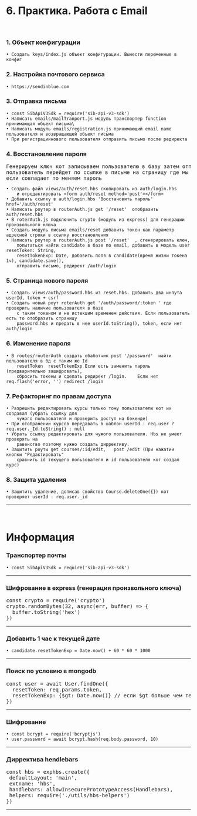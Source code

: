 # 6. Практика. Работа с Email
&emsp;  
### 1. Объект конфигурации
	• Cоздать keys/index.js объект конфигурации. Вынести переменные в конфиг

### 2. Настройка почтового сервиса
	• https://sendinblue.com
	
### 3. Отправка письма
	• const SibApiV3Sdk = require('sib-api-v3-sdk')
	• Написать emails/mailTranport.js модуль транспортер function принимающая объект письма\
	• Написать модуль emails/registration.js принимающий email name пользователя и возвращающей объект письма
	• При регистрациинового пользователя отправить письмо после редиректа

### 4. Восстановление пароля
<pre>
Генерируем ключ кот записываем пользователю в базу затем отправляем в письме пользователю этот ключ, 
пользователь перейдет по ссылке в письме на страницу где мы проверим совпадает ли ключ и время жизни, 
если совпадает то меняем пароль
</pre>
	• Создать файл views/auth/reset.hbs скопировать из auth/login.hbs 
		и отредактировать <form auth/reset method='post'></form> 
	• Добавить ссылку в auth/login.hbs 'Восстановить пароль' href='/auth/reset'
	• Написать роутер в routerAuth.js get '/reset'  отобразить auth/reset.hbs
	• В roterAuth.js подключить crypto (модуль из express) для генерации произвольного ключа
	• Создать модуль письма emails/reset добавить токен как параметр адресной строки в ссылку восстановления
	• Написать роутер в routerAuth.js post '/reset'  , сгенерировать ключ, 
		попытаться найти candidate в базе по email, добавить в модель user resetToken: String, 
		resetTokenExp: Date, добавить поля в candidate(время жизни токена 1ч), candidate.save(), 
		отправить письмо, редирект /auth/login

### 5. Страница нового пароля
	• Создать views/auth/password.hbs из reset.hbs. Добавить два инпута userId, token + csrf
	• Создать новый роут roterAuth get '/auth/password/:token ' где проверить наличие пользователя в базе 
		с таким токеном и не истекшим временем действия. Если пользователь есть то отобразить страницу 
		password.hbs и предать в нее userId.toString(), token, если нет auth/login

### 6. Изменение пароля
	• В routes/routerAuth создать обаботчик post '/password'  найти пользователя в бд с таким же Id  
		resetToken  resetTokenExp Если есть заменить пароль (предварительно зашифровать), 
		сбросить токены и сделать редирект /login.    Если нет req.flash('error, '') redirect /login

### 7. Рефакторинг по правам доступа
	• Разрешить редактировать курсы только тому пользователю кот их создавал (убрать ссылку для 
		чужого пользователя и проверить доступ на бэкенде)
	• При отображении курсов передавать в шаблон userId : req.user ?  req.user._Id.toString() : null
	• Убрать ссылку редактировать для чужого пользователя. Hbs не умеет проверять на 
		равенство поэтому нужно создать диррективу.
	• Защитить роуты get courses/:id/edit,   post /edit (При нажатии кнопки "Редактировать" 
		сравнить id текущего пользователя и id пользователя кот создал курс)

### 8. Защита удаления
	• Защитить удаление, дописав свойство Course.deleteOne({}) кот проверяет userId : req.user._id

***
&emsp;
# Информация
### Транспортер почты
	• const SibApiV3Sdk = require('sib-api-v3-sdk')
***
### Шифрование в express (генерация произвольного ключа)
<pre>
const crypto = require('crypto')
crypto.randomBytes(32, async(err, buffer) => {
  buffer.toString('hex')
})
</pre>
***
### Добавить 1 час к текущей дате
	• candidate.resetTokenExp = Date.now() + 60 * 60 * 1000
***
### Поиск по условию в mongodb
<pre>
const user = await User.findOne({
  resetToken: req.params.token,
  resetTokenExp: {$gt: Date.now()} // если $gt больше чем текущая дата
})
</pre>
***
### Шифрование
	• const bcrypt = require('bcryptjs')
	• user.password = await bcrypt.hash(req.body.password, 10)
***
### Дирректива hendlebars
<pre>
const hbs = exphbs.create({
 defaultLayout: 'main',
 extname: 'hbs',
 handlebars: allowInsecurePrototypeAccess(Handlebars),
 helpers: require('./utils/hbs-helpers')
})
</pre>
***